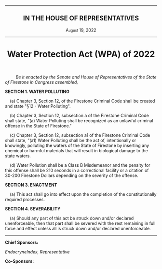 <div align="center">
 
---
 
<h2>IN THE HOUSE OF REPRESENTATIVES</h2>

<p>A<small>ugust</small> 19, 2022</p>

 
---
 
<h1><b>Water Protection Act (WPA) of 2022</b></h1>

 
</div>

<br/>
 
&nbsp;&nbsp;&nbsp;&nbsp;&nbsp;&nbsp;&nbsp;&nbsp; *Be it enacted by the Senate and House of Representatives of the State of Firestone in Congress assembled,*

**SECTION 1. WATER POLLUTING**

&nbsp;&nbsp;&nbsp; (a) Chapter 3, Section 12, of the Firestone Criminal Code shall be created and state "§12 - Water Polluting".

&nbsp;&nbsp;&nbsp; (b) Chapter 3, Section 12, subsection a of the Firestone Criminal Code shall state, "(a) Water Polluting shall be recognized as an unlawful criminal offense in the State of Firestone."

&nbsp;&nbsp;&nbsp; (c) Chapter 3, Section 12, subsection a1 of the Firestone Criminal Code shall state, "(a1) Water Polluting shall be the act of, intentionally or knowingly, polluting the waters of the State of Firestone by inserting any chemical or harmful materials that will result in biological damage to the state waters.

&nbsp;&nbsp;&nbsp; (d) Water Pollution shall be a Class B Misdemeanor and the penalty for this offense shall be 210 seconds in a correctional facility or a citation of 30-200 Firestone Dollars depending on the severity of the offense.

**SECTION 3. ENACTMENT**
 
&nbsp;&nbsp;&nbsp; (a) This act shall go into effect upon the completion of the constitutionally required processes.

**SECTION 4. SEVERABILITY**
 
&nbsp;&nbsp;&nbsp; (a) Should any part of this act be struck down and/or declared unenforceable, then that part shall be severed with the rest remaining in full force and effect unless all is struck down and/or declared unenforceable.

---

**Chief Sponsors:**

*EndocryneIndex, Representative*

**Co-Sponsors:**


